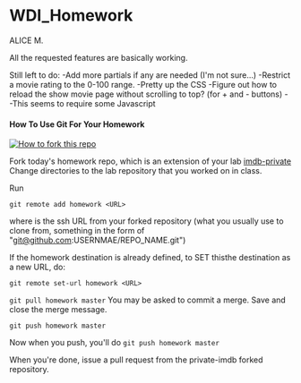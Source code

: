 WDI_Homework
=================

ALICE M.

All the requested features are basically working.

Still left to do:
-Add more partials if any are needed (I'm not sure...)
-Restrict a movie rating to the 0-100 range.
-Pretty up the CSS
-Figure out how to reload the show movie page without scrolling to top? (for + and - buttons)
--This seems to require some Javascript











#### How To Use Git For Your Homework
[![How to fork this
repo](https://github-images.s3.amazonaws.com/help/Bootcamp-Fork.png)](../../fork)

Fork today's homework repo, which is an extension of your lab [imdb-private](https://github.com/clearf/rails-todo-with-contacts)
Change directories to the lab repository that you worked on in class.

Run

``git remote add homework <URL>``

where <URL> is the ssh URL from your forked repository (what you usually use to clone from,
something in the form of "git@github.com:USERNMAE/REPO_NAME.git")

If the homework destination is already defined, to SET thisthe destination as a new URL, do:

``git remote set-url homework <URL>``

``git pull homework master``
You may be asked to commit a merge. Save and close the merge message.

``git push homework master``

Now when you push, you'll do
``git push homework master``

When you're done, issue a pull request from the private-imdb forked repository.


